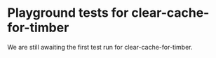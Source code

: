 # Playground tests for clear-cache-for-timber
We are still awaiting the first test run for clear-cache-for-timber.
